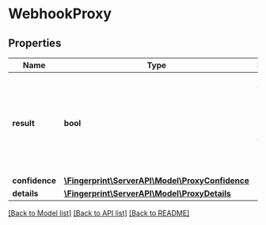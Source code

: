 # WebhookProxy

## Properties
Name | Type | Description | Notes
------------ | ------------- | ------------- | -------------
**result** | **bool** | IP address was used by a public proxy provider or belonged to a known recent residential proxy | [optional] 
**confidence** | [**\Fingerprint\ServerAPI\Model\ProxyConfidence**](ProxyConfidence.md) |  | [optional] 
**details** | [**\Fingerprint\ServerAPI\Model\ProxyDetails**](ProxyDetails.md) |  | [optional] 

[[Back to Model list]](../../README.md#documentation-for-models) [[Back to API list]](../../README.md#documentation-for-api-endpoints) [[Back to README]](../../README.md)

